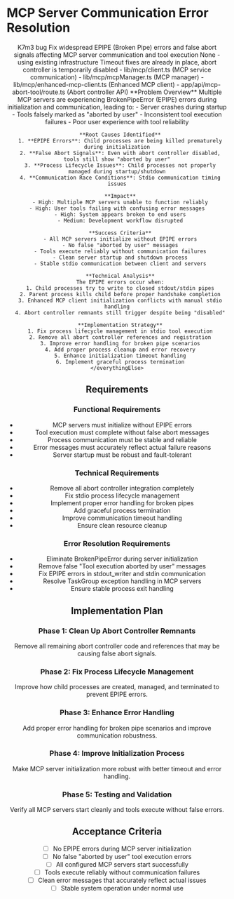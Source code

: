 # MCP Server Communication Error Resolution

<Climb>
  <header>
    <id>K7m3</id>
    <type>bug</type>
    <description>Fix widespread EPIPE (Broken Pipe) errors and false abort signals affecting MCP server communication and tool execution</description>
    <newDependencies>None - using existing infrastructure</newDependencies>
    <prerequisitChanges>Timeout fixes are already in place, abort controller is temporarily disabled</prerequisitChanges>
    <relevantFiles>
      - lib/mcp/client.ts (MCP service communication)
      - lib/mcp/mcpManager.ts (MCP manager)
      - lib/mcp/enhanced-mcp-client.ts (Enhanced MCP client)
      - app/api/mcp-abort-tool/route.ts (Abort controller API)
    </relevantFiles>
    <everythingElse>
      **Problem Overview**
      Multiple MCP servers are experiencing BrokenPipeError (EPIPE) errors during initialization and communication, leading to:
      - Server crashes during startup
      - Tools falsely marked as "aborted by user" 
      - Inconsistent tool execution failures
      - Poor user experience with tool reliability

      **Root Causes Identified**
      1. **EPIPE Errors**: Child processes are being killed prematurely during initialization
      2. **False Abort Signals**: Even with abort controller disabled, tools still show "aborted by user"
      3. **Process Lifecycle Issues**: Child processes not properly managed during startup/shutdown
      4. **Communication Race Conditions**: Stdio communication timing issues

      **Impact**
      - High: Multiple MCP servers unable to function reliably
      - High: User tools failing with confusing error messages  
      - High: System appears broken to end users
      - Medium: Development workflow disrupted

      **Success Criteria**
      - All MCP servers initialize without EPIPE errors
      - No false "aborted by user" messages
      - Tools execute reliably without communication failures
      - Clean server startup and shutdown process
      - Stable stdio communication between client and servers

      **Technical Analysis**
      The EPIPE errors occur when:
      1. Child processes try to write to closed stdout/stdin pipes
      2. Parent process kills child before proper handshake completion
      3. Enhanced MCP client initialization conflicts with manual stdio handling
      4. Abort controller remnants still trigger despite being "disabled"

      **Implementation Strategy**
      1. Fix process lifecycle management in stdio tool execution
      2. Remove all abort controller references and registration
      3. Improve error handling for broken pipe scenarios
      4. Add proper process cleanup and error recovery
      5. Enhance initialization timeout handling
      6. Implement graceful process termination
    </everythingElse>
</Climb>

## Requirements

### Functional Requirements
- MCP servers must initialize without EPIPE errors
- Tool execution must complete without false abort messages
- Process communication must be stable and reliable
- Error messages must accurately reflect actual failure reasons
- Server startup must be robust and fault-tolerant

### Technical Requirements
- Remove all abort controller integration completely
- Fix stdio process lifecycle management
- Implement proper error handling for broken pipes
- Add graceful process termination
- Improve communication timeout handling
- Ensure clean resource cleanup

### Error Resolution Requirements
- Eliminate BrokenPipeError during server initialization
- Remove false "Tool execution aborted by user" messages
- Fix EPIPE errors in stdout_writer and stdin communication
- Resolve TaskGroup exception handling in MCP servers
- Ensure stable process exit handling

## Implementation Plan

### Phase 1: Clean Up Abort Controller Remnants
Remove all remaining abort controller code and references that may be causing false abort signals.

### Phase 2: Fix Process Lifecycle Management  
Improve how child processes are created, managed, and terminated to prevent EPIPE errors.

### Phase 3: Enhance Error Handling
Add proper error handling for broken pipe scenarios and improve communication robustness.

### Phase 4: Improve Initialization Process
Make MCP server initialization more robust with better timeout and error handling.

### Phase 5: Testing and Validation
Verify all MCP servers start cleanly and tools execute without false errors.

## Acceptance Criteria
- [ ] No EPIPE errors during MCP server initialization
- [ ] No false "aborted by user" tool execution errors  
- [ ] All configured MCP servers start successfully
- [ ] Tools execute reliably without communication failures
- [ ] Clean error messages that accurately reflect actual issues
- [ ] Stable system operation under normal use 